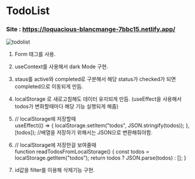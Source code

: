 # TodoList
### Site : https://loquacious-blancmange-7bbc15.netlify.app/
![todolist](https://user-images.githubusercontent.com/88068412/210564341-b63b1c49-e5e3-484c-ab12-4e9d71a232d9.png)

1. Form 태그를 사용.
2. useContext를 사용해서 dark Mode 구현.
3. staus를 active와 completed로 구분해서 해당 status가 checked가 되면 completed으로 이동되게 만듬.
4. localStorage 로 새로고침해도 데이터 유지되게 만듬. (useEffect을 사용해서 todos가 변화할때마다 해당 기능 실행되게 해줌)
5.  // localStorage에 저장할때  
   useEffect(() => {
		localStorage.setItem("todos", JSON.stringify(todos));
	}, [todos]); //배열을 저장하기 위해서는 JSON으로 변환해줘야함.
  
6. // localStorage에 저장한걸 보여줄때  
  function readTodosFromLocalStorage() {
    const todos = localStorage.getItem("todos");
    return todos ? JSON.parse(todos) : [];
  }
  
7. id값을 filter를 이용해 삭제기능 구현.
